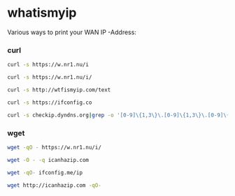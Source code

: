 # whatismyip

Various ways to print your WAN IP -Address:

### curl

```sh
curl -s https://w.nr1.nu/i 
```

```sh
curl -s https://w.nr1.nu/i/
```

```sh
curl -s http://wtfismyip.com/text
```
  
```sh
curl -s https://ifconfig.co
```
  
```sh
curl -s checkip.dyndns.org|grep -o '[0-9]\{1,3\}\.[0-9]\{1,3\}\.[0-9]\{1,3\}\.[0-9]\{1,3\}'
```

### wget
   
```sh
wget -qO - https://w.nr1.nu/i/
```
  
```sh
wget -O - -q icanhazip.com
```
   
```sh
wget -qO- ifconfig.me/ip
```
   
```sh
wget http://icanhazip.com -qO-
```
